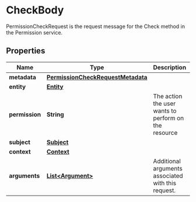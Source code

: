 

# CheckBody

PermissionCheckRequest is the request message for the Check method in the Permission service.

## Properties

| Name | Type | Description | Notes |
|------------ | ------------- | ------------- | -------------|
|**metadata** | [**PermissionCheckRequestMetadata**](PermissionCheckRequestMetadata.md) |  |  [optional] |
|**entity** | [**Entity**](Entity.md) |  |  [optional] |
|**permission** | **String** | The action the user wants to perform on the resource |  [optional] |
|**subject** | [**Subject**](Subject.md) |  |  [optional] |
|**context** | [**Context**](Context.md) |  |  [optional] |
|**arguments** | [**List&lt;Argument&gt;**](Argument.md) | Additional arguments associated with this request. |  [optional] |



